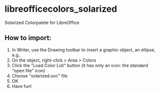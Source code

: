 # libreofficecolors_solarized
Solarized Colorpalete for LibreOffice

## How to import:
1. In Writer, use the Drawing toolbar to insert a graphic object, an ellipse, e.g..
2. On the object, right-click > Area > Colors
3. Click the "Load Color List" button (it has only an icon: the standard "open file" icon)
4. Choose "solarized.soc" file
5. OK
6. Have fun!
